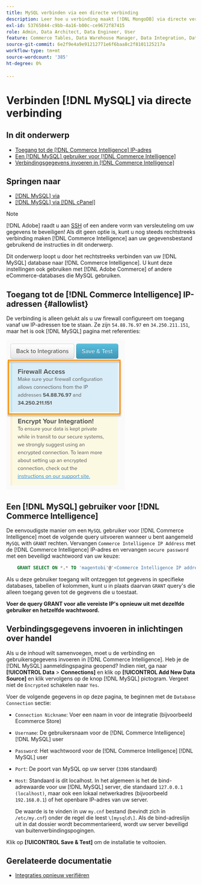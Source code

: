 ```yaml
---
title: MySQL verbinden via een directe verbinding
description: Leer hoe u verbinding maakt [!DNL MongoDB] via directe verbinding.
exl-id: 53765844-c9bb-4a16-b00c-ce9672f87415
role: Admin, Data Architect, Data Engineer, User
feature: Commerce Tables, Data Warehouse Manager, Data Integration, Data Import/Export
source-git-commit: 6e2f9e4a9e91212771e6f6baa8c2f8101125217a
workflow-type: tm+mt
source-wordcount: '385'
ht-degree: 0%

---
```


# Verbinden [!DNL MySQL] via directe verbinding

## In dit onderwerp

* [Toegang tot de [!DNL Commerce Intelligence] IP-adres](#allowlist)
* [Een [!DNL MySQL] gebruiker voor [!DNL Commerce Intelligence]](#steptwo)
* [Verbindingsgegevens invoeren in [!DNL Commerce Intelligence]](#stepthree)

## Springen naar

* [[!DNL MySQL] via ](../integrations/mysql-via-ssh-tunnel.md)
* [[!DNL MySQL] via [!DNL cPanel]](../integrations/mysql-via-cpanel.md)

>[!NOTE]
>
>[!DNL Adobe] raadt u aan [SSH](../integrations/mysql-via-ssh-tunnel.md) of een andere vorm van versleuteling om uw gegevens te beveiligen! Als dit geen optie is, kunt u nog steeds rechtstreeks verbinding maken [!DNL Commerce Intelligence] aan uw gegevensbestand gebruikend de instructies in dit onderwerp.

Dit onderwerp loopt u door het rechtstreeks verbinden van uw [!DNL MySQL] database naar [!DNL Commerce Intelligence]. U kunt deze instellingen ook gebruiken met [!DNL Adobe Commerce] of andere eCommerce-databases die MySQL gebruiken.

## Toegang tot de [!DNL Commerce Intelligence] IP-adressen {#allowlist}

De verbinding is alleen gelukt als u uw firewall configureert om toegang vanaf uw IP-adressen toe te staan. Ze zijn `54.88.76.97` en `34.250.211.151`, maar het is ook [!DNL MySQL] pagina met referenties:

![MBI_Allow_Access_IPs.png](../../../assets/MBI_allow_access_IPs.png)

## Een [!DNL MySQL] gebruiker voor [!DNL Commerce Intelligence]

De eenvoudigste manier om een `MySQL` gebruiker voor [!DNL Commerce Intelligence] moet de volgende query uitvoeren wanneer u bent aangemeld `MySQL` with `GRANT` rechten. Vervangen `Commerce Intelligence IP Address` met de [!DNL Commerce Intelligence] IP-adres en vervangen `secure password` met een beveiligd wachtwoord van uw keuze:

```sql
    GRANT SELECT ON *.* TO 'magentobi'@'<Commerce Intelligence IP address>' IDENTIFIED BY '<secure password>';
```

Als u deze gebruiker toegang wilt ontzeggen tot gegevens in specifieke databases, tabellen of kolommen, kunt u in plaats daarvan `GRANT` query&#39;s die alleen toegang geven tot de gegevens die u toestaat.

**Voer de query GRANT voor alle vereiste IP&#39;s opnieuw uit met dezelfde gebruiker en hetzelfde wachtwoord.**

## Verbindingsgegevens invoeren in inlichtingen over handel

Als u de inhoud wilt samenvoegen, moet u de verbinding en gebruikersgegevens invoeren in [!DNL Commerce Intelligence]. Heb je de [!DNL MySQL] aanmeldingspagina geopend? Indien niet, ga naar **[!UICONTROL Data** > **Connections]** en klik op **[!UICONTROL Add New Data Source]** en klik vervolgens op de knop [!DNL MySQL] pictogram. Vergeet niet de `Encrypted` schakelen naar `Yes`.

Voer de volgende gegevens in op deze pagina, te beginnen met de `Database Connection` sectie:

* `Connection Nickname`: Voer een naam in voor de integratie (bijvoorbeeld Ecommerce Store)
* `Username`: De gebruikersnaam voor de [!DNL Commerce Intelligence] [!DNL MySQL] user
* `Password`: Het wachtwoord voor de [!DNL Commerce Intelligence] [!DNL MySQL] user
* `Port`: De poort van MySQL op uw server (`3306` standaard)
* `Host`: Standaard is dit localhost. In het algemeen is het de bind-adrewaarde voor uw [!DNL MySQL] server, die standaard `127.0.0.1 (localhost)`, maar ook een lokaal netwerkadres (bijvoorbeeld `192.168.0.1`) of het openbare IP-adres van uw server.

  De waarde is te vinden in uw `my.cnf` bestand (bevindt zich in `/etc/my.cnf`) onder de regel die leest `\[mysqld\]`. Als de bind-adreslijn uit in dat dossier wordt becommentarieerd, wordt uw server beveiligd van buitenverbindingspogingen.

Klik op **[!UICONTROL Save & Test]** om de installatie te voltooien.

## Gerelateerde documentatie

* [Integraties opnieuw verifiëren](https://experienceleague.adobe.com/docs/commerce-knowledge-base/kb/how-to/mbi-reauthenticating-integrations.html)
